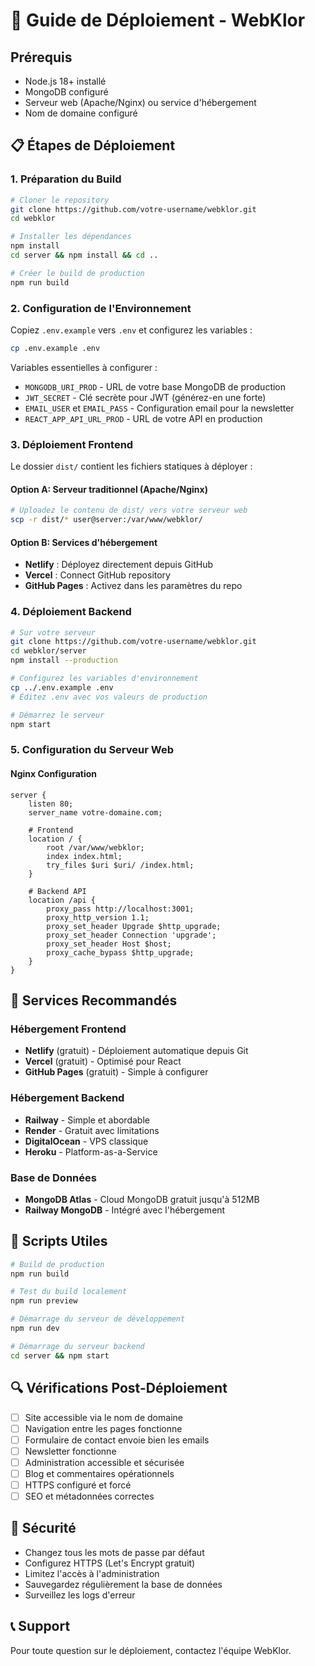 # 🚀 Guide de Déploiement - WebKlor

## Prérequis

- Node.js 18+ installé
- MongoDB configuré
- Serveur web (Apache/Nginx) ou service d'hébergement
- Nom de domaine configuré

## 📋 Étapes de Déploiement

### 1. Préparation du Build

```bash
# Cloner le repository
git clone https://github.com/votre-username/webklor.git
cd webklor

# Installer les dépendances
npm install
cd server && npm install && cd ..

# Créer le build de production
npm run build
```

### 2. Configuration de l'Environnement

Copiez `.env.example` vers `.env` et configurez les variables :

```bash
cp .env.example .env
```

Variables essentielles à configurer :
- `MONGODB_URI_PROD` - URL de votre base MongoDB de production
- `JWT_SECRET` - Clé secrète pour JWT (générez-en une forte)
- `EMAIL_USER` et `EMAIL_PASS` - Configuration email pour la newsletter
- `REACT_APP_API_URL_PROD` - URL de votre API en production

### 3. Déploiement Frontend

Le dossier `dist/` contient les fichiers statiques à déployer :

#### Option A: Serveur traditionnel (Apache/Nginx)
```bash
# Uploadez le contenu de dist/ vers votre serveur web
scp -r dist/* user@server:/var/www/webklor/
```

#### Option B: Services d'hébergement
- **Netlify** : Déployez directement depuis GitHub
- **Vercel** : Connect GitHub repository
- **GitHub Pages** : Activez dans les paramètres du repo

### 4. Déploiement Backend

```bash
# Sur votre serveur
git clone https://github.com/votre-username/webklor.git
cd webklor/server
npm install --production

# Configurez les variables d'environnement
cp ../.env.example .env
# Éditez .env avec vos valeurs de production

# Démarrez le serveur
npm start
```

### 5. Configuration du Serveur Web

#### Nginx Configuration
```nginx
server {
    listen 80;
    server_name votre-domaine.com;

    # Frontend
    location / {
        root /var/www/webklor;
        index index.html;
        try_files $uri $uri/ /index.html;
    }

    # Backend API
    location /api {
        proxy_pass http://localhost:3001;
        proxy_http_version 1.1;
        proxy_set_header Upgrade $http_upgrade;
        proxy_set_header Connection 'upgrade';
        proxy_set_header Host $host;
        proxy_cache_bypass $http_upgrade;
    }
}
```

## 📱 Services Recommandés

### Hébergement Frontend
- **Netlify** (gratuit) - Déploiement automatique depuis Git
- **Vercel** (gratuit) - Optimisé pour React
- **GitHub Pages** (gratuit) - Simple à configurer

### Hébergement Backend
- **Railway** - Simple et abordable
- **Render** - Gratuit avec limitations
- **DigitalOcean** - VPS classique
- **Heroku** - Platform-as-a-Service

### Base de Données
- **MongoDB Atlas** - Cloud MongoDB gratuit jusqu'à 512MB
- **Railway MongoDB** - Intégré avec l'hébergement

## 🔧 Scripts Utiles

```bash
# Build de production
npm run build

# Test du build localement
npm run preview

# Démarrage du serveur de développement
npm run dev

# Démarrage du serveur backend
cd server && npm start
```

## 🔍 Vérifications Post-Déploiement

- [ ] Site accessible via le nom de domaine
- [ ] Navigation entre les pages fonctionne
- [ ] Formulaire de contact envoie bien les emails
- [ ] Newsletter fonctionne
- [ ] Administration accessible et sécurisée
- [ ] Blog et commentaires opérationnels
- [ ] HTTPS configuré et forcé
- [ ] SEO et métadonnées correctes

## 🚨 Sécurité

- Changez tous les mots de passe par défaut
- Configurez HTTPS (Let's Encrypt gratuit)
- Limitez l'accès à l'administration
- Sauvegardez régulièrement la base de données
- Surveillez les logs d'erreur

## 📞 Support

Pour toute question sur le déploiement, contactez l'équipe WebKlor.
